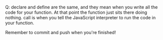 Q: declare and define are the same, and they mean when you write all the code for your function. At that point the function just sits there doing nothing. call is when you tell the JavaScript interpreter to run the code in your function.




Remember to commit and push when you're finished!